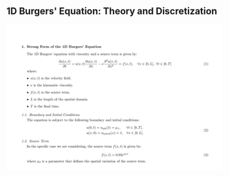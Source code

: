 ## 1D Burgers' Equation: Theory and Discretization

![Theory and Discretization](media/StrongForm.png)
